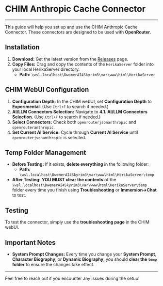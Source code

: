 # CHIM Anthropic Cache Connector

-----

This guide will help you set up and use the CHIM Anthropic Cache Connector. These connectors are designed to be used with **OpenRouter**.

## Installation

1.  **Download:** Get the latest version from the [Releases](https://github.com/cleanestpoison/chim-anthropic-cache-connector/releases) page.
2.  **Copy Files:** Drag and copy the contents of the `HerikaServer` folder into your local HerikaServer directory.
      * **Path:** `\wsl.localhost\DwemerAI4Skyrim3\var\www\html\HerikaServer`

## CHIM WebUI Configuration

1.  **Configuration Depth:** In the CHIM webUI, set **Configuration Depth** to **Experimental**. (Use `Ctrl+F` to search if needed.)
2.  **AI/LLM Connectors Selection:** Navigate to **4.1. AI/LLM Connectors Selection**. (Use `Ctrl+F` to search if needed.)
3.  **Select Connectors:** Check both `openrouterjsonanthropic` and `openrouteranthropic`.
4.  **Set Current AI Service:** Cycle through **Current AI Service** until `openrouterjsonanthropic` is selected.

## Temp Folder Management

  * **Before Testing:** If it exists, **delete everything** in the following folder:
      * **Path:** `\wsl.localhost\DwemerAI4Skyrim3\var\www\html\HerikaServer\temp`
  * **After Testing:** **YOU MUST clear the contents** of the `\wsl.localhost\DwemerAI4Skyrim3\var\www\html\HerikaServer\temp` folder every time you finish using **Troubleshooting** or **Immersion-\>Chat** to test.

## Testing

To test the connector, simply use the **troubleshooting page** in the CHIM webUI.

## Important Notes

  * **System Prompt Changes:** Every time you change your **System Prompt**, **Character Biography**, or **Dynamic Biography**, you should **clear the `temp` folder** to ensure the changes take effect.

-----

Feel free to reach out if you encounter any issues during the setup\!
